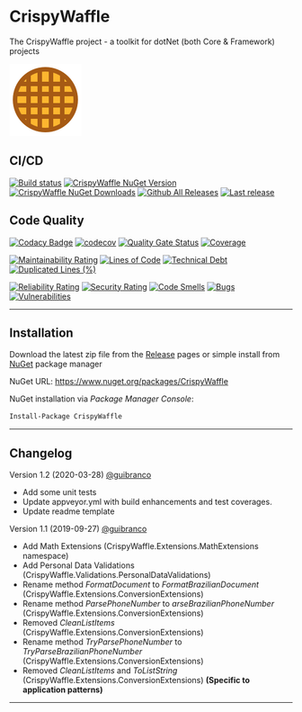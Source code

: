 # CrispyWaffle

The CrispyWaffle project - a toolkit for dotNet (both Core & Framework) projects

![Crispy Waffle logo](https://raw.githubusercontent.com/guibranco/CrispyWaffle/master/logo.png)

## CI/CD

[![Build status](https://ci.appveyor.com/api/projects/status/dr93gad0na076ng3?svg=true)](https://ci.appveyor.com/project/guibranco/crispywaffle)
[![CrispyWaffle NuGet Version](https://img.shields.io/nuget/v/CrispyWaffle.svg?style=flat)](https://www.nuget.org/packages/CrispyWaffle/)
[![CrispyWaffle NuGet Downloads](https://img.shields.io/nuget/dt/CrispyWaffle.svg?style=flat)](https://www.nuget.org/packages/CrispyWaffle/)
[![Github All Releases](https://img.shields.io/github/downloads/guibranco/CrispyWaffle/total.svg?style=flat)](https://github.com/guibranco/CrispyWaffle)
[![Last release](https://img.shields.io/github/release-date/guibranco/CrispyWaffle.svg?style=flat)](https://github.com/guibranco/CrispyWaffle)

## Code Quality

[![Codacy Badge](https://api.codacy.com/project/badge/Grade/f9e814c726bb4ccb8b0380b1fd882f4b)](https://www.codacy.com/manual/guilherme_9/CrispyWaffle?utm_source=github.com&amp;utm_medium=referral&amp;utm_content=guibranco/CrispyWaffle&amp;utm_campaign=Badge_Grade)
[![codecov](https://codecov.io/gh/guibranco/CrispyWaffle/branch/master/graph/badge.svg)](https://codecov.io/gh/guibranco/CrispyWaffle)
[![Quality Gate Status](https://sonarcloud.io/api/project_badges/measure?project=guibranco_CrispyWaffle&metric=alert_status)](https://sonarcloud.io/dashboard?id=guibranco_CrispyWaffle)
[![Coverage](https://sonarcloud.io/api/project_badges/measure?project=guibranco_CrispyWaffle&metric=coverage)](https://sonarcloud.io/dashboard?id=guibranco_CrispyWaffle)

[![Maintainability Rating](https://sonarcloud.io/api/project_badges/measure?project=guibranco_CrispyWaffle&metric=sqale_rating)](https://sonarcloud.io/dashboard?id=guibranco_CrispyWaffle)
[![Lines of Code](https://sonarcloud.io/api/project_badges/measure?project=guibranco_CrispyWaffle&metric=ncloc)](https://sonarcloud.io/dashboard?id=guibranco_CrispyWaffle)
[![Technical Debt](https://sonarcloud.io/api/project_badges/measure?project=guibranco_CrispyWaffle&metric=sqale_index)](https://sonarcloud.io/dashboard?id=guibranco_CrispyWaffle)
[![Duplicated Lines (%)](https://sonarcloud.io/api/project_badges/measure?project=guibranco_CrispyWaffle&metric=duplicated_lines_density)](https://sonarcloud.io/dashboard?id=guibranco_CrispyWaffle)

[![Reliability Rating](https://sonarcloud.io/api/project_badges/measure?project=guibranco_CrispyWaffle&metric=reliability_rating)](https://sonarcloud.io/dashboard?id=guibranco_CrispyWaffle)
[![Security Rating](https://sonarcloud.io/api/project_badges/measure?project=guibranco_CrispyWaffle&metric=security_rating)](https://sonarcloud.io/dashboard?id=guibranco_CrispyWaffle)
[![Code Smells](https://sonarcloud.io/api/project_badges/measure?project=guibranco_CrispyWaffle&metric=code_smells)](https://sonarcloud.io/dashboard?id=guibranco_CrispyWaffle)
[![Bugs](https://sonarcloud.io/api/project_badges/measure?project=guibranco_CrispyWaffle&metric=bugs)](https://sonarcloud.io/dashboard?id=guibranco_CrispyWaffle)
[![Vulnerabilities](https://sonarcloud.io/api/project_badges/measure?project=guibranco_CrispyWaffle&metric=vulnerabilities)](https://sonarcloud.io/dashboard?id=guibranco_CrispyWaffle)

---

## Installation

Download the latest zip file from the [Release](https://github.com/GuiBranco/CrispyWaffle/releases) pages or simple install from [NuGet](https://www.nuget.org/packages/CrispyWaffle) package manager

NuGet URL: https://www.nuget.org/packages/CrispyWaffle

NuGet installation via *Package Manager Console*:

```ps
Install-Package CrispyWaffle
```

---

## Changelog

Version 1.2 (2020-03-28) [@guibranco](https://github.com/guibranco)

- Add some unit tests
- Update appveyor.yml with build enhancements and test coverages.
- Update readme template

Version 1.1 (2019-09-27) [@guibranco](https://github.com/guibranco)

- Add Math Extensions (CrispyWaffle.Extensions.MathExtensions namespace)
- Add Personal Data Validations (CrispyWaffle.Validations.PersonalDataValidations)
- Rename method *FormatDocument* to *FormatBrazilianDocument* (CrispyWaffle.Extensions.ConversionExtensions)
- Rename method *ParsePhoneNumber* to *arseBrazilianPhoneNumber* (CrispyWaffle.Extensions.ConversionExtensions)
- Removed *CleanListItems* (CrispyWaffle.Extensions.ConversionExtensions)
- Rename method *TryParsePhoneNumber* to *TryParseBrazilianPhoneNumber* (CrispyWaffle.Extensions.ConversionExtensions)
- Removed *CleanListItems* and *ToListString* (CrispyWaffle.Extensions.ConversionExtensions) **(Specific to application patterns)**

---
